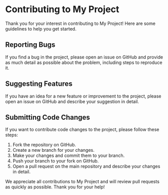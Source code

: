 # Contributing to My Project

Thank you for your interest in contributing to My Project! Here are some guidelines to help you get started.

## Reporting Bugs

If you find a bug in the project, please open an issue on GitHub and provide as much detail as possible about the problem, including steps to reproduce it.

## Suggesting Features

If you have an idea for a new feature or improvement to the project, please open an issue on GitHub and describe your suggestion in detail.

## Submitting Code Changes

If you want to contribute code changes to the project, please follow these steps:

1. Fork the repository on GitHub.
2. Create a new branch for your changes.
3. Make your changes and commit them to your branch.
4. Push your branch to your fork on GitHub.
5. Open a pull request on the main repository and describe your changes in detail.

We appreciate all contributions to My Project and will review pull requests as quickly as possible. Thank you for your help!
